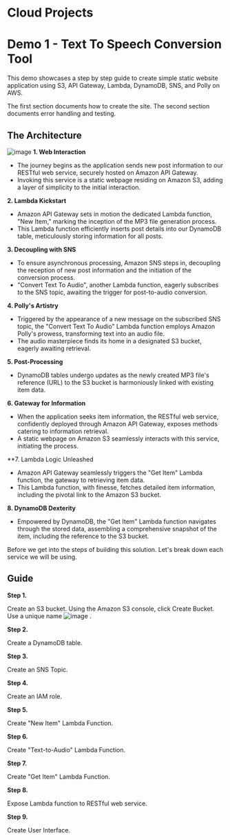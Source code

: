 # Cloud Projects

# Demo 1 - Text To Speech Conversion Tool
This demo showcases a step by step guide to create simple static website application using S3, API Gateway, Lambda, DynamoDB, SNS, and Polly on AWS.

The first section documents how to create the site. The second section documents error handling and testing.

## The Architecture
![image](https://github.com/AdamWagstaff/Cloud/assets/137490172/7cf4e115-6174-4f91-ac03-91a7be83cd97)
**1. Web Interaction**
   * The journey begins as the application sends new post information to our RESTful web service, securely hosted on Amazon API Gateway.
   * Invoking this service is a static webpage residing on Amazon S3, adding a layer of simplicity to the initial interaction.
     
**2. Lambda Kickstart**
   * Amazon API Gateway sets in motion the dedicated Lambda function, "New Item," marking the inception of the MP3 file generation process.
   * This Lambda function efficiently inserts post details into our DynamoDB table, meticulously storing information for all posts.
     
**3. Decoupling with SNS**
   * To ensure asynchronous processing, Amazon SNS steps in, decoupling the reception of new post information and the initiation of the conversion process.
   * "Convert Text To Audio", another Lambda function, eagerly subscribes to the SNS topic, awaiting the trigger for post-to-audio conversion.
     
**4. Polly's Artistry**
   * Triggered by the appearance of a new message on the subscribed SNS topic, the "Convert Text To Audio" Lambda function employs Amazon Polly's prowess, transforming text into an audio file.
   * The audio masterpiece finds its home in a designated S3 bucket, eagerly awaiting retrieval.
     
**5. Post-Processing**
   * DynamoDB tables undergo updates as the newly created MP3 file's reference (URL) to the S3 bucket is harmoniously linked with existing item data.

**6. Gateway for Information**
   * When the application seeks item information, the RESTful web service, confidently deployed through Amazon API Gateway, exposes methods catering to information retrieval.
   * A static webpage on Amazon S3 seamlessly interacts with this service, initiating the process.
     
**7. Lambda Logic Unleashed
   * Amazon API Gateway seamlessly triggers the "Get Item" Lambda function, the gateway to retrieving item data.
   * This Lambda function, with finesse, fetches detailed item information, including the pivotal link to the Amazon S3 bucket.
     
**8. DynamoDB Dexterity**
   * Empowered by DynamoDB, the "Get Item" Lambda function navigates through the stored data, assembling a comprehensive snapshot of the item, including the reference to the S3 bucket.

Before we get into the steps of building this solution. Let's break down each service we will be using. 

## Guide

**Step 1.**

Create an S3 bucket. Using the Amazon S3 console, click Create Bucket. Use a unique name ![image](https://github.com/AdamWagstaff/Cloud/assets/137490172/25a35410-d2c3-43bf-a7d1-44aab08de681) . 

**Step 2.**

Create a DynamoDB table. 

**Step 3.**

Create an SNS Topic.

**Step 4.**

Create an IAM role.

**Step 5.**

Create "New Item" Lambda Function.

**Step 6.**

Create "Text-to-Audio" Lambda Function.

**Step 7.**

Create "Get Item" Lambda Function.

**Step 8.**

Expose Lambda function to RESTful web service.

**Step 9.**

Create User Interface.



